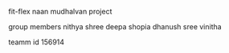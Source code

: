 fit-flex naan mudhalvan project


group members
nithya shree
deepa
shopia
dhanush sree
vinitha



teamm id
156914
